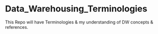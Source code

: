 # Data_Warehousing_Terminologies
This Repo will have Terminologies &amp; my understanding of DW concepts &amp; references.
